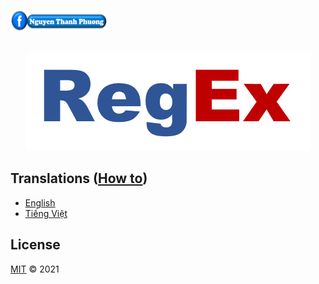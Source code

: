 <p align="left">
    <a href="https://www.facebook.com/phuonguno.vn">	
        <img width="155px" height="35px" src="/img/facebook-link.PNG" alt="Learn Regex">
    </a>
</p>


<p align="center">
    <br/>
    <a href="https://wwwgithub.com/phuonguno98/learn-regex">	
        <img src="/img/learn-regex.PNG" alt="Learn Regex">
    </a>
</p>


## Translations ([How to](../translation/how-to.md))

* [English](translations/regex-en.md)
* [Tiếng Việt](translations/regex-vn.md)


## License

[MIT](LICENSE.md) &copy; 2021
